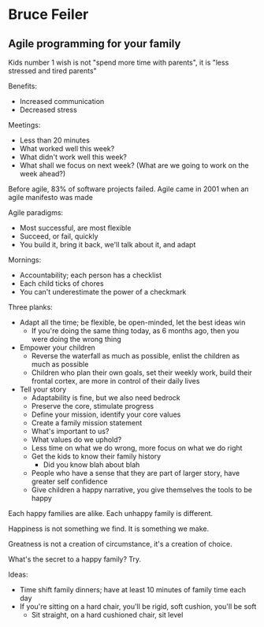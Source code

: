 # Bruce Feiler

## Agile programming for your family

Kids number 1 wish is not "spend more time with parents", it is "less stressed and tired parents"

Benefits:

- Increased communication
- Decreased stress

Meetings:

- Less than 20 minutes
- What worked well this week?
- What didn't work well this week?
- What shall we focus on next week? (What are we going to work on the week ahead?)

Before agile, 83% of software projects failed. Agile came in 2001 when an agile manifesto was made

Agile paradigms:

- Most successful, are most flexible
- Succeed, or fail, quickly
- You build it, bring it back, we'll talk about it, and adapt

Mornings:

- Accountability; each person has a checklist
- Each child ticks of chores
- You can't underestimate the power of a checkmark

Three planks:

- Adapt all the time; be flexible, be open-minded, let the best ideas win
	- If you're doing the same thing today, as 6 months ago, then you were doing the wrong thing
- Empower your children
	- Reverse the waterfall as much as possible, enlist the children as much as possible
	- Children who plan their own goals, set their weekly work, build their frontal cortex, are more in control of their daily lives
- Tell your story
	- Adaptability is fine, but we also need bedrock
	- Preserve the core, stimulate progress
	- Define your mission, identify your core values
	- Create a family mission statement
	- What's important to us?
	- What values do we uphold?
	- Less time on what we do wrong, more focus on what we do right
	- Get the kids to know their family history
		- Did you know blah about blah
	- People who have a sense that they are part of larger story, have greater self confidence
	- Give children a happy narrative, you give themselves the tools to be happy

Each happy families are alike. Each unhappy family is different.

Happiness is not something we find. It is something we make.

Greatness is not a creation of circumstance, it's a creation of choice.

What's the secret to a happy family? Try.

Ideas:

- Time shift family dinners; have at least 10 minutes of family time each day
- If you're sitting on a hard chair, you'll be rigid, soft cushion, you'll be soft
	- Sit straight, on a hard cushioned chair, sit level

